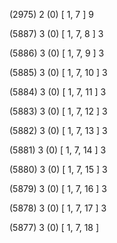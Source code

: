 (2975) 2 (0) [ 1, 7 ] 9 


(5887) 3 (0) [ 1, 7, 8 ] 3 


(5886) 3 (0) [ 1, 7, 9 ] 3 


(5885) 3 (0) [ 1, 7, 10 ] 3 


(5884) 3 (0) [ 1, 7, 11 ] 3 


(5883) 3 (0) [ 1, 7, 12 ] 3 


(5882) 3 (0) [ 1, 7, 13 ] 3 


(5881) 3 (0) [ 1, 7, 14 ] 3 


(5880) 3 (0) [ 1, 7, 15 ] 3 


(5879) 3 (0) [ 1, 7, 16 ] 3 


(5878) 3 (0) [ 1, 7, 17 ] 3 


(5877) 3 (0) [ 1, 7, 18 ]  


